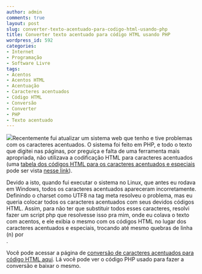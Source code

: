 ```yaml
---
author: admin
comments: true
layout: post
slug: converter-texto-acentuado-para-codigo-html-usando-php
title: Converter texto acentuado para código HTML usando PHP
wordpress_id: 592
categories:
- Internet
- Programação
- Software Livre
tags:
- Acentos
- Acentos HTML
- Acentuação
- Caracteres acentuados
- Código HTML
- Conversão
- Converter
- PHP
- Texto acentuado
---
```


[![](http://manoelcampos.com/wp-content/uploads/2-latin-accents-150x150.png)](http://manoelcampos.com/wp-content/uploads/2-latin-accents.png)Recentemente fui atualizar um sistema web que tenho e tive problemas com os caracteres acentuados. O sistema foi feito em PHP, e todo o texto que digitei nas páginas, por preguiça e falta de uma ferramenta mais apropriada, não utilizava a codificação HTML para caracteres acentuados (uma [tabela dos códigos HTML para os caracteres acentuados e especiais](http://www.lsi.usp.br/~help/html/iso.html) pode ser vista [nesse link](http://www.lsi.usp.br/~help/html/iso.html)).

Devido a isto, quando fui executar o sistema no Linux, que antes eu rodava em Windows, todos os caracteres acentuados apareceram incorretamente.  Definindo o charset como UTF8 na tag meta resolveu o problema, mas eu queria colocar todos os caracteres acentuados com seus devidos códigos HTML. Assim, para não ter que substituir todos esses caracteres, resolvi fazer um script php que resolvesse isso pra mim, onde eu colava o texto com acentos, e ele exibia o mesmo com os códigos HTML no lugar dos caracteres acentuados e especiais, trocando até mesmo quebras de linha (n) por <br/>.

Você pode acessar a página de [conversão de caracteres acentuados para código HTML aqui](http://acentoshtml.manoelcampos.com/). Lá você pode ver o código PHP usado para fazer a conversão e baixar o mesmo.
